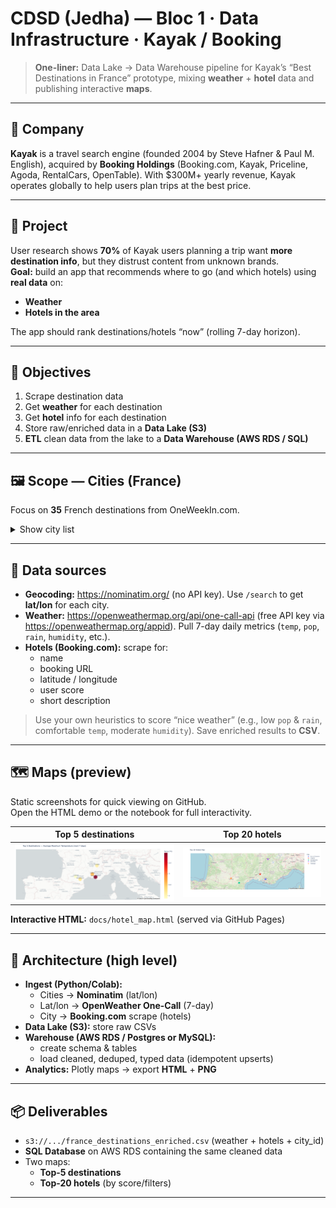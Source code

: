 # CDSD (Jedha) — Bloc 1 · Data Infrastructure · **Kayak / Booking**

> **One-liner:** Data Lake → Data Warehouse pipeline for Kayak’s “Best Destinations in France” prototype, mixing **weather** + **hotel** data and publishing interactive **maps**.

---

## 📇 Company
**Kayak** is a travel search engine (founded 2004 by Steve Hafner & Paul M. English), acquired by **Booking Holdings** (Booking.com, Kayak, Priceline, Agoda, RentalCars, OpenTable). With $300M+ yearly revenue, Kayak operates globally to help users plan trips at the best price.

---

## 🚧 Project
User research shows **70%** of Kayak users planning a trip want **more destination info**, but they distrust content from unknown brands.  
**Goal:** build an app that recommends where to go (and which hotels) using **real data** on:
- **Weather**
- **Hotels in the area**

The app should rank destinations/hotels “now” (rolling 7-day horizon).

---

## 🎯 Objectives
1. Scrape destination data  
2. Get **weather** for each destination  
3. Get **hotel** info for each destination  
4. Store raw/enriched data in a **Data Lake (S3)**  
5. **ETL** clean data from the lake to a **Data Warehouse (AWS RDS / SQL)**

---

## 🖼️ Scope — Cities (France)
Focus on **35** French destinations from OneWeekIn.com.

<details>
<summary>Show city list</summary>

Mont Saint Michel, St Malo, Bayeux, Le Havre, Rouen, Paris, Amiens, Lille, Strasbourg, Chateau du Haut Koenigsbourg, Colmar, Eguisheim, Besancon, Dijon, Annecy, Grenoble, Lyon, Gorges du Verdon, Bormes les Mimosas, Cassis, Marseille, Aix en Provence, Avignon, Uzes, Nimes, Aigues Mortes, Saintes Maries de la mer, Collioure, Carcassonne, Ariege, Toulouse, Montauban, Biarritz, Bayonne, La Rochelle
</details>

---

## 🦮 Data sources
- **Geocoding:** https://nominatim.org/ (no API key). Use `/search` to get **lat/lon** for each city.  
- **Weather:** https://openweathermap.org/api/one-call-api (free API key via https://openweathermap.org/appid). Pull 7-day daily metrics (`temp`, `pop`, `rain`, `humidity`, etc.).  
- **Hotels (Booking.com):** scrape for:
  - name
  - booking URL
  - latitude / longitude
  - user score
  - short description

> Use your own heuristics to score “nice weather” (e.g., low `pop` & `rain`, comfortable `temp`, moderate `humidity`). Save enriched results to **CSV**.

---

## 🗺️ Maps (preview)
Static screenshots for quick viewing on GitHub.  
Open the HTML demo or the notebook for full interactivity.

| Top 5 destinations | Top 20 hotels |
|---|---|
| ![Top 5](maps/Top5destinations.png) | ![Top 20](maps/top20hotels.png) |

**Interactive HTML:** `docs/hotel_map.html` (served via GitHub Pages)

---

## 🔄 Architecture (high level)
- **Ingest (Python/Colab):**
  - Cities → **Nominatim** (lat/lon)
  - Lat/lon → **OpenWeather One-Call** (7-day)
  - City → **Booking.com** scrape (hotels)
- **Data Lake (S3):** store raw CSVs
- **Warehouse (AWS RDS / Postgres or MySQL):**
  - create schema & tables
  - load cleaned, deduped, typed data (idempotent upserts)
- **Analytics:** Plotly maps → export **HTML** + **PNG**

---

## 📦 Deliverables
- `s3://.../france_destinations_enriched.csv` (weather + hotels + city_id)  
- **SQL Database** on AWS RDS containing the same cleaned data  
- Two maps:
  - **Top-5 destinations**
  - **Top-20 hotels** (by score/filters)

---
